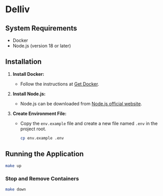 # Delliv

## System Requirements

- Docker
- Node.js (version 18 or later)

## Installation

1. **Install Docker:**
   - Follow the instructions at [Get Docker](https://docs.docker.com/get-docker/).

2. **Install Node.js:**
   - Node.js can be downloaded from [Node.js official website](https://nodejs.org/en/download/).

3. **Create Environment File:**
   - Copy the `env.example` file and create a new file named `.env` in the project root.

     ```bash
     cp env.example .env
     ```

## Running the Application

```bash
make up
```

### Stop and Remove Containers

```bash
make down
```
